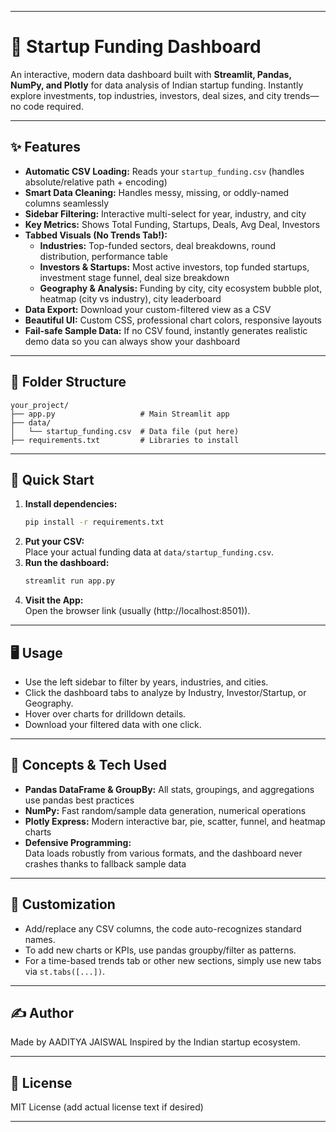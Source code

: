 

***

# 🚀 Startup Funding Dashboard

An interactive, modern data dashboard built with **Streamlit, Pandas, NumPy, and Plotly** for data analysis of Indian startup funding. Instantly explore investments, top industries, investors, deal sizes, and city trends—no code required.

***

## ✨ Features

- **Automatic CSV Loading:** Reads your `startup_funding.csv` (handles absolute/relative path + encoding)
- **Smart Data Cleaning:** Handles messy, missing, or oddly-named columns seamlessly
- **Sidebar Filtering:** Interactive multi-select for year, industry, and city
- **Key Metrics:** Shows Total Funding, Startups, Deals, Avg Deal, Investors
- **Tabbed Visuals (No Trends Tab!):**
  - **Industries:** Top-funded sectors, deal breakdowns, round distribution, performance table
  - **Investors & Startups:** Most active investors, top funded startups, investment stage funnel, deal size breakdown
  - **Geography & Analysis:** Funding by city, city ecosystem bubble plot, heatmap (city vs industry), city leaderboard
- **Data Export:** Download your custom-filtered view as a CSV
- **Beautiful UI:** Custom CSS, professional chart colors, responsive layouts
- **Fail-safe Sample Data:** If no CSV found, instantly generates realistic demo data so you can always show your dashboard

***

## 📂 Folder Structure

```
your_project/
├── app.py                   # Main Streamlit app
├── data/
│   └── startup_funding.csv  # Data file (put here)
├── requirements.txt         # Libraries to install
```

***

## 🚦 Quick Start

1. **Install dependencies:**
    ```bash
    pip install -r requirements.txt
    ```
2. **Put your CSV:**  
   Place your actual funding data at `data/startup_funding.csv`.
3. **Run the dashboard:**
    ```bash
    streamlit run app.py
    ```
4. **Visit the App:**  
   Open the browser link (usually (http://localhost:8501)).

***

## 🖥️ Usage

- Use the left sidebar to filter by years, industries, and cities.
- Click the dashboard tabs to analyze by Industry, Investor/Startup, or Geography.
- Hover over charts for drilldown details.
- Download your filtered data with one click.

***

## 🧠 Concepts & Tech Used

- **Pandas DataFrame & GroupBy:** All stats, groupings, and aggregations use pandas best practices
- **NumPy:** Fast random/sample data generation, numerical operations
- **Plotly Express:** Modern interactive bar, pie, scatter, funnel, and heatmap charts
- **Defensive Programming:**  
  Data loads robustly from various formats, and the dashboard never crashes thanks to fallback sample data

***

## 🔑 Customization

- Add/replace any CSV columns, the code auto-recognizes standard names.
- To add new charts or KPIs, use pandas groupby/filter as patterns.
- For a time-based trends tab or other new sections, simply use new tabs via `st.tabs([...])`.

***

## ✍️ Author

Made by AADITYA JAISWAL
Inspired by the Indian startup ecosystem.

***

## 📜 License

MIT License (add actual license text if desired)

***



